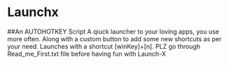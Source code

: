 # Launchx
##An AUTOHOTKEY Script
A qiuck launcher to your loving apps, you use more often.
Along with a custom button to add some new shortcuts as per your need.
Launches with a shortcut [winKey]+[n]. PLZ go through Read_me_First.txt file before having fun with Launch-X


